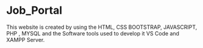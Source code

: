 # Job_Portal
This website is created by using the HTML, CSS BOOTSTRAP, JAVASCRIPT, PHP , MYSQL and the Software tools used to develop it VS Code and XAMPP Server.

